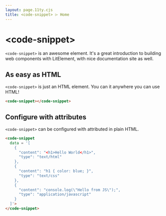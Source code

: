 ```yaml
---
layout: page.11ty.cjs
title: <code-snippet> ⌲ Home
---
```


# &lt;code-snippet>

`<code-snippet>` is an awesome element. It's a great introduction to building web components with LitElement, with nice documentation site as well.

## As easy as HTML

<section class="columns">
  <div>

`<code-snippet>` is just an HTML element. You can it anywhere you can use HTML!

```html
<code-snippet></code-snippet>
```

  </div>
  <div>

<code-snippet></code-snippet>

  </div>
</section>

## Configure with attributes

<section class="columns">
  <div>

`<code-snippet>` can be configured with attributed in plain HTML.

```html
<code-snippet
  data = '[
    {
      "content": "<h1>Hello World</h1>",
      "type": "text/html"
    },
    {
      "content": "h1 { color: blue; }",
      "type": "text/css"
    },
    {
      "content": "console.log(\"Hello from JS\");",
      "type": "application/javascript"
    }
  ]'>
</code-snippet>
```

  </div>
  <div>

  <code-snippet
    data = '[
      {
        "content": "<h1>Hello World</h1>",
        "type": "text/html"
      },
      {
        "content": "h1 { color: blue; }",
        "type": "text/css"
      },
      {
        "content": "console.log(\"Hello from JS\");",
        "type": "application/javascript"
      }
    ]'>
  </code-snippet>

  </div>
</section>
